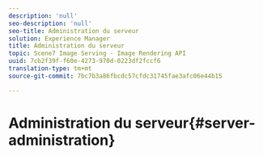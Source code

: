 ```yaml
---
description: 'null'
seo-description: 'null'
seo-title: Administration du serveur
solution: Experience Manager
title: Administration du serveur
topic: Scene7 Image Serving - Image Rendering API
uuid: 7cb2f39f-f60e-4273-970d-0223df2fccf6
translation-type: tm+mt
source-git-commit: 7bc7b3a86fbcdc57cfdc31745fae3afc06e44b15

---
```



# Administration du serveur{#server-administration}

